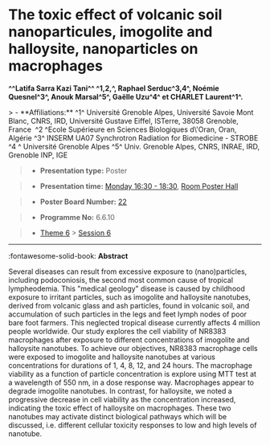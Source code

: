 # The toxic effect of volcanic soil nanoparticules, imogolite and halloysite, nanoparticles on macrophages

**^^Latifa Sarra Kazi Tani^^ ^1,2,^, Raphael Serduc^3,4^, Noémie Quesnel^3^, Anouk Marsal^5^, Gaëlle Uzu^4^ et CHARLET Laurent^1^.**

<!-- more -->> - **Affiliations:** ^1^ Université Grenoble Alpes, Université Savoie Mont Blanc, CNRS, IRD, Université Gustave Eiffel, ISTerre, 38058 Grenoble, France  ^2 ^Ecole Supérieure en Sciences Biologiques d\'Oran, Oran, Algérie ^3^ INSERM UA07 Synchrotron Radiation for Biomedicine - STROBE ^4 ^ Université Grenoble Alpes ^5^ Univ. Grenoble Alpes, CNRS, INRAE, IRD, Grenoble INP, IGE

> - **Presentation type:** Poster

> - **Presentation time:** [Monday 16:30 - 18:30](../sessions_comparison.md#__tabbed_1_6), [Room Poster Hall](../maps_venue.md#__tabbed_1_1)

> - **Poster Board Number:** [22](../map_poster_boards.md#monday)

> - **Programme No:** 6.6.10

> - [Theme 6](../theme6.md) > [Session 6](../sessions/session-6-6.md)

--- 

:fontawesome-solid-book: **Abstract**

Several diseases can result from excessive exposure to (nano)particles, including podoconiosis, the second most common cause of tropical lympheodemia. This "medical geology" disease is caused by childhood exposure to irritant particles, such as imogolite and halloysite nanotubes, derived from volcanic glass and ash particles, found in volcanic soil, and accumulation of such particles in the legs and feet lymph nodes of poor bare foot farmers. This neglected tropical disease currently affects 4 million people worldwide. Our study explores the cell viability of NR8383 macrophages after exposure to different concentrations of imogolite and halloysite nanotubes. To achieve our objectives, NR8383 macrophage cells were exposed to imogolite and halloysite nanotubes at various concentrations for durations of 1, 4, 8, 12, and 24 hours. The macrophage viability as a function of particle concentration is explore using MTT test at a wavelength of 550 nm, in a dose response way. Macrophages appear to degrade imogolite nanotubes. In contrast, for halloysite, we noted a progressive decrease in cell viability as the concentration increased, indicating the toxic effect of halloysite on macrophages. These two nanotubes may activate distinct biological pathways which will be discussed, i.e. different cellular toxicity responses to low and high levels of nanotube.

